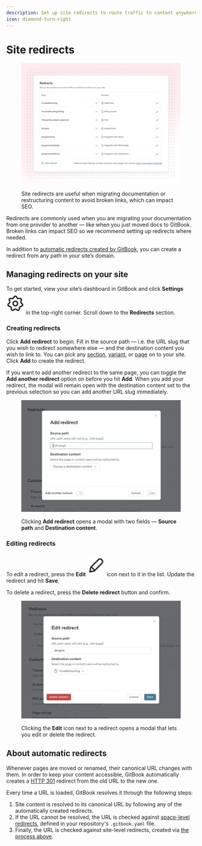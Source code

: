 ```yaml
---
description: Set up site redirects to route traffic to content anywhere on your site
icon: diamond-turn-right
---
```


# Site redirects

<figure><img src="../.gitbook/assets/Redirects.png" alt=""><figcaption><p>Site redirects are useful when migrating documentation or restructuring content to avoid broken links, which can impact SEO.</p></figcaption></figure>

Redirects are commonly used when you are migrating your documentation from one provider to another — like when you just moved docs to GitBook. Broken links can impact SEO so we recommend setting up redirects where needed.

In addition to [automatic redirects created by GitBook](site-redirects.md#about-automatic-redirects), you can create a redirect from any path in your site’s domain.

## Managing redirects on your site

To get started, view your site’s dashboard in GitBook and click **Settings** <picture><source srcset="../.gitbook/assets/settings-dark.png" media="(prefers-color-scheme: dark)"><img src="../.gitbook/assets/settings-light.png" alt="" data-size="line"></picture> in the top-right corner. Scroll down to the **Redirects** section.

### Creating redirects

Click **Add redirect** to begin. Fill in the source path — i.e. the URL slug that you wish to redirect somewhere else — and the destination content you wish to link to. You can pick any [section](site-structure-and-navigation/site-sections.md), [variant](site-structure-and-navigation/publish-multiple-spaces-on-one-site.md), or [page](../editor/content-structure/content-in-a-space.md) on to your site. Click **Add** to create the redirect.

If you want to add another redirect to the same page, you can toggle the **Add another redirect** option on before you hit **Add**. When you add your redirect, the modal will remain open with the destination content set to the previous selection so you can add another URL slug immediately.

<figure><img src="../.gitbook/assets/Screenshot 2024-11-26 at 19.58.22.png" alt=""><figcaption><p>Clicking <strong>Add redirect</strong> opens a modal with two fields — <strong>Source path</strong> and <strong>Destination content</strong>.</p></figcaption></figure>

### Editing redirects

To edit a redirect, press the **Edit** <picture><source srcset="../.gitbook/assets/edit-dark.png" media="(prefers-color-scheme: dark)"><img src="../.gitbook/assets/edit-light.png" alt="" data-size="line"></picture> icon next to it in the list. Update the redirect and hit **Save**.

To delete a redirect, press the **Delete redirect** button and confirm.

<figure><img src="../.gitbook/assets/Screenshot 2024-11-26 at 20.20.04.png" alt=""><figcaption><p>Clicking the <strong>Edit</strong> icon next to a redirect opens a modal that lets you edit or delete the redirect.</p></figcaption></figure>

## About automatic redirects

Whenever pages are moved or renamed, their canonical URL changes with them. In order to keep your content accessible, GitBook automatically creates a [HTTP 301](https://developer.mozilla.org/en-US/docs/Web/HTTP/Status/301) redirect from the old URL to the new one.

Every time a URL is loaded, GitBook resolves it through the following steps:

1. Site content is resolved to its canonical URL by following any of the automatically created redirects.
2. If the URL cannot be resolved, the URL is checked against [space-level redirects](../integrations/git-sync/content-configuration.md#redirects), defined in your repository's `.gitbook.yaml` file.
3. Finally, the URL is checked against site-level redirects, created via [the process above](site-redirects.md#creating-redirects).
